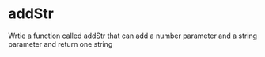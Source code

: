 # addStr
Wrtie a function called addStr that can add a number parameter and a string parameter and return one string

